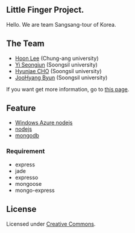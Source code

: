 ## Little Finger Project.

Hello. We are team Sangsang-tour of Korea.


## The Team

- [Hoon Lee](mailto://loslch@gmail.com) (Chung-ang university)
- [Yi Seongjun](mailto://kopaza@naver.com) (Soongsil university)
- [Hyunjae CHO](mailto://tingcho330@nate.com) (Soongsil university)
- [JooHyang Byun](mailto://dopona@naver.com) (Soongsil university)

If you want get more information, go to [this page](http://www.imaginecup.com/MyStuff/MyTeam.aspx?TeamId=53887).

## Feature

* [Windows Azure nodejs](http://www.microsoft.com/windowsazure/)
* [nodejs](http://www.nodejs.org)
* [mongodb](http://www.mongodb.org)

### Requirement

* express
* jade
* expresso
* mongoose
* mongo-express


## License

Licensed under [Creative Commons](http://creativecommons.org/licenses/by-nc-sa/3.0/).